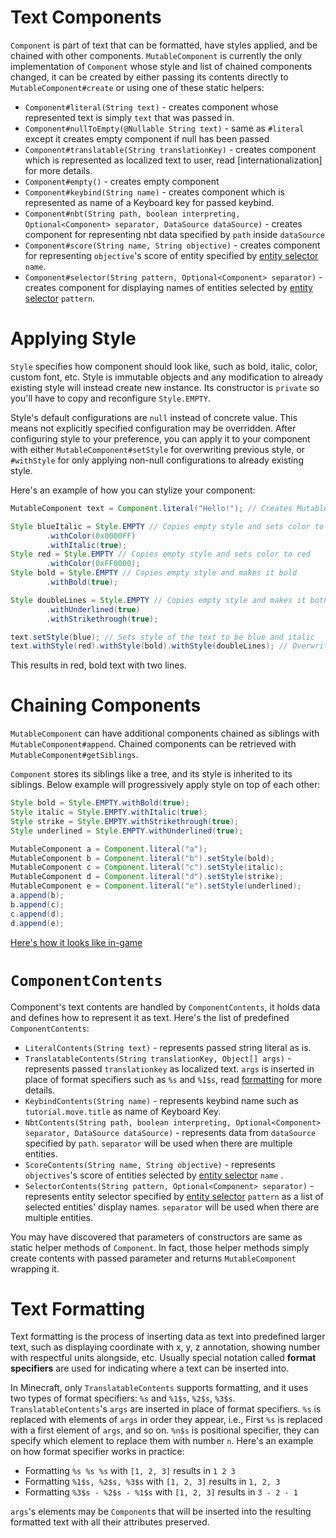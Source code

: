Text Components
==================

`Component` is part of text that can be formatted, have styles applied, and be chained with other components.
`MutableComponent` is currently the only implementation of `Component` whose style and list of chained components changed, it can be created by either passing its contents directly to `MutableComponent#create` or using one of these static helpers:

* `Component#literal(String text)` - creates component whose represented text is simply `text` that was passed in.
* `Component#nullToEmpty(@Nullable String text)` - same as `#literal` except it creates empty component if null has been passed 
* `Component#translatable(String translationKey)` - creates component which is represented as localized text to user, read [internationalization] for more details.
* `Component#empty()` - creates empty component
* `Component#keybind(String name)` - creates component which is represented as name of a Keyboard key for passed keybind.
* `Component#nbt(String path, boolean interpreting, Optional<Component> separator, DataSource dataSource)` - creates component for representing nbt data specified by `path` inside `dataSource`
* `Component#score(String name, String objective)` - creates component for representing `objective`'s score of entity specified by [entity selector][selectors] `name`.
* `Component#selector(String pattern, Optional<Component> separator)` - creates component for displaying names of entities selected by [entity selector][selectors] `pattern`.

Applying Style
==============

`Style` specifies how component should look like, such as bold, italic, color, custom font, etc.
Style is immutable objects and any modification to already existing style will instead create new instance. Its constructor is `private` so you'll have to copy and reconfigure `Style.EMPTY`.

Style's default configurations are `null` instead of concrete value. This means not explicitly specified configuration may be overridden.
After configuring style to your preference, you can apply it to your component with either `MutableComponent#setStyle` for overwriting previous style, or `#withStyle` for only applying non-null configurations to already existing style.

Here's an example of how you can stylize your component:
```java
MutableComponent text = Component.literal("Hello!"); // Creates MutableComponent wrapping literal "Hello!"

Style blueItalic = Style.EMPTY // Copies empty style and sets color to blue and makes it italic
        .withColor(0x0000FF)
        .withItalic(true);
Style red = Style.EMPTY // Copies empty style and sets color to red
        .withColor(0xFF0000);
Style bold = Style.EMPTY // Copies empty style and makes it bold
        .withBold(true);

Style doubleLines = Style.EMPTY // Copies empty style and makes it both underlined and strikethrough
        .withUnderlined(true)
        .withStrikethrough(true);

text.setStyle(blue); // Sets style of the text to be blue and italic
text.withStyle(red).withStyle(bold).withStyle(doubleLines); // Overwrites blue and italic style to be red, bold, underlined, and strikethrough
```
This results in red, bold text with two lines.

Chaining Components
===================

`MutableComponent` can have additional components chained as siblings with `MutableComponent#append`. Chained components can be retrieved with `MutableComponent#getSiblings`.

`Component` stores its siblings like a tree, and its style is inherited to its siblings.
Below example will progressively apply style on top of each other:
```java
Style bold = Style.EMPTY.withBold(true);
Style italic = Style.EMPTY.withItalic(true);
Style strike = Style.EMPTY.withStrikethrough(true);
Style underlined = Style.EMPTY.withUnderlined(true);

MutableComponent a = Component.literal("a");
MutableComponent b = Component.literal("b").setStyle(bold);
MutableComponent c = Component.literal("c").setStyle(italic);
MutableComponent d = Component.literal("d").setStyle(strike);
MutableComponent e = Component.literal("e").setStyle(underlined);
a.append(b);
b.append(c);
c.append(d);
d.append(e);
```
[Here's how it looks like in-game][style_annotated]

`ComponentContents`
===================

Component's text contents are handled by `ComponentContents`, it holds data and defines how to represent it as text.
Here's the list of predefined `ComponentContents`:
* `LiteralContents(String text)` - represents passed string literal as is.
* `TranslatableContents(String translationKey, Object[] args)` - represents passed `translationkey` as localized text. `args` is inserted in place of format specifiers such as `%s` and `%1$s`, read [formatting] for more details.
* `KeybindContents(String name)` - represents keybind name such as `tutorial.move.title` as name of Keyboard Key.
* `NbtContents(String path, boolean interpreting, Optional<Component> separator, DataSource dataSource)` - represents data from `dataSource` specified by `path`. `separator` will be used when there are multiple entities.
* `ScoreContents(String name, String objective)` - represents `objectives`'s score of entities selected by [entity selector][selectors] `name`  .
* `SelectorContents(String pattern, Optional<Component> separator)` - represents entity selector specified by [entity selector][selectors] `pattern` as a list of selected entities' display names. `separator` will be used when there are multiple entities.

You may have discovered that parameters of constructors are same as static helper methods of `Component`.
In fact, those helper methods simply create contents with passed parameter and returns `MutableComponent` wrapping it.

Text Formatting
==========

Text formatting is the process of inserting data as text into predefined larger text, such as displaying coordinate with x, y, z annotation, showing number with respectful units alongside, etc.
Usually special notation called **format specifiers** are used for indicating where a text can be inserted into.

In Minecraft, only `TranslatableContents` supports formatting, and it uses two types of format specifiers: `%s` and `%1$s`, `%2$s`, `%3$s`. `TranslatableContents`'s `args` are inserted in place of format specifiers.
`%s` is replaced with elements of `args` in order they appear, i.e., First `%s` is replaced with a first element of `args`, and so on.
`%n$s` is positional specifier, they can specify which element to replace them with number `n`.
Here's an example on how format specifier works in practice:
* Formatting `%s %s %s` with `[1, 2, 3]` results in `1 2 3`
* Formatting `%1$s, %2$s, %3$s` with `[1, 2, 3]` results in `1, 2, 3`
* Formatting `%3$s - %2$s - %1$s` with `[1, 2, 3]` results in `3 - 2 - 1`

`args`'s elements may be `Component`s that will be inserted into the resulting formatted text with all their attributes preserved.

[internalization]: ../concepts/internationalization.md
[selectors]: https://minecraft.fandom.com/wiki/Target_selectors
[style_annotated]: /img/component_style_annotated.png
[formatting]: #text-formatting